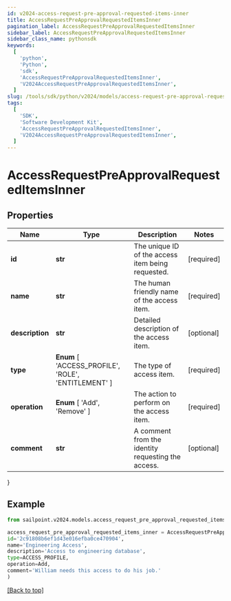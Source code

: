 ```yaml
---
id: v2024-access-request-pre-approval-requested-items-inner
title: AccessRequestPreApprovalRequestedItemsInner
pagination_label: AccessRequestPreApprovalRequestedItemsInner
sidebar_label: AccessRequestPreApprovalRequestedItemsInner
sidebar_class_name: pythonsdk
keywords:
  [
    'python',
    'Python',
    'sdk',
    'AccessRequestPreApprovalRequestedItemsInner',
    'V2024AccessRequestPreApprovalRequestedItemsInner',
  ]
slug: /tools/sdk/python/v2024/models/access-request-pre-approval-requested-items-inner
tags:
  [
    'SDK',
    'Software Development Kit',
    'AccessRequestPreApprovalRequestedItemsInner',
    'V2024AccessRequestPreApprovalRequestedItemsInner',
  ]
---
```


# AccessRequestPreApprovalRequestedItemsInner

## Properties

| Name | Type | Description | Notes |
| --- | --- | --- | --- |
| **id** | **str** | The unique ID of the access item being requested. | [required] |
| **name** | **str** | The human friendly name of the access item. | [required] |
| **description** | **str** | Detailed description of the access item. | [optional] |
| **type** | **Enum** [ 'ACCESS_PROFILE', 'ROLE', 'ENTITLEMENT' ] | The type of access item. | [required] |
| **operation** | **Enum** [ 'Add', 'Remove' ] | The action to perform on the access item. | [required] |
| **comment** | **str** | A comment from the identity requesting the access. | [optional] |

}

## Example

```python
from sailpoint.v2024.models.access_request_pre_approval_requested_items_inner import AccessRequestPreApprovalRequestedItemsInner

access_request_pre_approval_requested_items_inner = AccessRequestPreApprovalRequestedItemsInner(
id='2c91808b6ef1d43e016efba0ce470904',
name='Engineering Access',
description='Access to engineering database',
type=ACCESS_PROFILE,
operation=Add,
comment='William needs this access to do his job.'
)

```

[[Back to top]](#)
